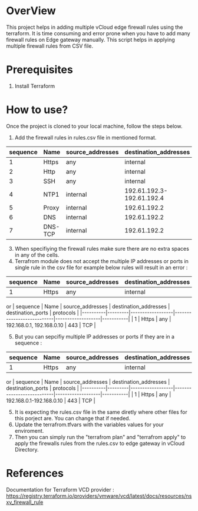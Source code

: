 # OverView
This project helps in adding multiple vCloud edge firewall rules using the terraform. It is time consuming and error prone when you have to add many firewall rules on Edge gateway manually. This script helps in applying multiple firewall rules from CSV file. 

# Prerequisites
1. Install Terraform


# How to use?
Once the project is cloned to your local machine, follow the steps below.
1. Add the firewall rules in rules.csv file in mentioned format.

  | sequence | Name    | source_addresses | destination_addresses     | destination_ports | protocols |
|----------|---------|------------------|---------------------------|-------------------|-----------|
| 1        | Https   | any              | internal                  | 443               | TCP       |
| 2        | Http    | any              | internal                  | 80                | TCP       |
| 3        | SSH     | any              | internal                  | 22                | TCP       |
| 4        | NTP1    | internal         | 192.61.192.3-192.61.192.4 | 123               | UDP       |
| 5        | Proxy   | internal         | 192.61.192.2              | 8080              | TCP       |
| 6        | DNS     | internal         | 192.61.192.2              | 53                | UDP       |
| 7        | DNS-TCP | internal         | 192.61.192.2              | 53                | TCP       |
3. When specifiying the firewall rules make sure there are no extra spaces in any of the cells.
4. Terrafrom module does not accept the multiple IP addresses or ports in single rule in the csv file for example below rules will result in an error :

| sequence | Name    | source_addresses | destination_addresses     | destination_ports | protocols |
|----------|---------|------------------|---------------------------|-------------------|-----------|
| 1        | Https   | any              | internal                  | 443,80            | TCP       |

 or 
| sequence | Name    | source_addresses | destination_addresses     | destination_ports | protocols |
|----------|---------|------------------|---------------------------|-------------------|-----------|
| 1        | Https   | any              | 192.168.0.1, 192.168.0.10 | 443               | TCP       |

5. But you can sepcifiy multiple IP addresses or ports if they are in a sequence :

| sequence | Name    | source_addresses | destination_addresses     | destination_ports | protocols |
|----------|---------|------------------|---------------------------|-------------------|-----------|
| 1        | Https   | any              | internal                  | 443-500           | TCP       |

 or 
| sequence | Name    | source_addresses | destination_addresses     | destination_ports | protocols |
|----------|---------|------------------|---------------------------|-------------------|-----------|
| 1        | Https   | any              | 192.168.0.1-192.168.0.10   | 443               | TCP       |

5. It is expecting the rules.csv file in the same diretly where other files for this porject are. You can change that if needed.
6. Update the terrafrom.tfvars with the variables values for your enviroment.
7. Then you can simply run the "terrafrom plan" and "terrafrom apply" to apply the firewalls rules from the rules.csv to edge gateway in vCloud Directory.

# References
Documentation for Terraform VCD provider : https://registry.terraform.io/providers/vmware/vcd/latest/docs/resources/nsxv_firewall_rule
